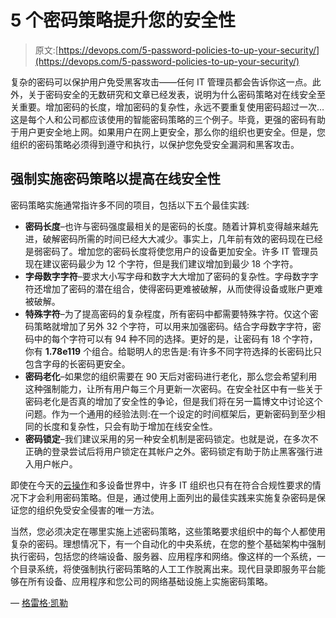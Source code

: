 # 5 个密码策略提升您的安全性

> 原文:[https://devops.com/5-password-policies-to-up-your-security/](https://devops.com/5-password-policies-to-up-your-security/)

复杂的密码可以保护用户免受黑客攻击——任何 IT 管理员都会告诉你这一点。此外，关于密码安全的无数研究和文章已经发表，说明为什么密码策略对在线安全至关重要。增加密码的长度，增加密码的复杂性，永远不要重复使用密码超过一次…这是每个人和公司都应该使用的智能密码策略的三个例子。毕竟，更强的密码有助于用户更安全地上网。如果用户在网上更安全，那么你的组织也更安全。但是，您组织的密码策略必须得到遵守和执行，以保护您免受安全漏洞和黑客攻击。

## 强制实施密码策略以提高在线安全性

密码策略实施通常指许多不同的项目，包括以下五个最佳实践:

*   **密码长度**–也许与密码强度最相关的是密码的长度。随着计算机变得越来越先进，破解密码所需的时间已经大大减少。事实上，几年前有效的密码现在已经是弱密码了。增加您的密码长度将使您用户的设备更加安全。许多 IT 管理员现在建议密码最少为 12 个字符，但是我们建议增加到最少 18 个字符。
*   **字母数字字符**–要求大小写字母和数字大大增加了密码的复杂性。字母数字字符还增加了密码的潜在组合，使得密码更难被破解，从而使得设备或账户更难被破解。
*   **特殊字符**–为了提高密码的复杂程度，所有密码中都需要特殊字符。仅这个密码策略就增加了另外 32 个字符，可以用来加强密码。结合字母数字字符，密码中的每个字符可以有 94 种不同的选择。更好的是，让密码有 18 个字符，你有 **1.78e119** 个组合。给聪明人的忠告是:有许多不同字符选择的长密码比只包含字母的长密码更安全。
*   **密码老化**–如果您的组织需要在 90 天后对密码进行老化，那么您会希望利用这种强制能力，让所有用户每三个月更新一次密码。在安全社区中有一些关于密码老化是否真的增加了安全性的争论，但是我们将在另一篇博文中讨论这个问题。作为一个通用的经验法则:在一个设定的时间框架后，更新密码到至少相同的长度和复杂性，只会有助于增加在线安全性。
*   **密码锁定**–我们建议采用的另一种安全机制是密码锁定。也就是说，在多次不正确的登录尝试后将用户锁定在其帐户之外。密码锁定有助于防止黑客强行进入用户帐户。

即使在今天的[云操作](https://devops.com/webinars/the-impact-of-multi-and-hybrid-clouds-to-cybersecurity-priorities/)和多设备世界中，许多 IT 组织也只有在符合合规性要求的情况下才会利用密码策略。但是，通过使用上面列出的最佳实践来实施复杂密码是保证您的组织免受安全侵害的唯一方法。

当然，您必须决定在哪里实施上述密码策略，这些策略要求组织中的每个人都使用复杂的密码。理想情况下，有一个自动化的中央系统，在您的整个基础架构中强制执行密码，包括您的终端设备、服务器、应用程序和网络。像这样的一个系统，一个目录系统，将使强制执行密码策略的人工工作脱离出来。现代目录即服务平台能够在所有设备、应用程序和您公司的网络基础设施上实施密码策略。

— [格雷格·凯勒](https://devops.com/author/greg-keller/)